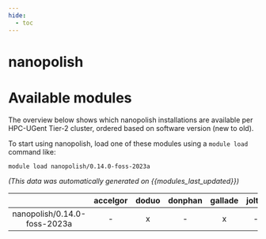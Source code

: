 ```yaml
---
hide:
  - toc
---
```


nanopolish
==========

# Available modules


The overview below shows which nanopolish installations are available per HPC-UGent Tier-2 cluster, ordered based on software version (new to old).

To start using nanopolish, load one of these modules using a `module load` command like:

```shell
module load nanopolish/0.14.0-foss-2023a
```

*(This data was automatically generated on {{modules_last_updated}})*  

| |accelgor|doduo|donphan|gallade|joltik|shinx|
| :---: | :---: | :---: | :---: | :---: | :---: | :---: |
|nanopolish/0.14.0-foss-2023a|-|x|-|x|-|x|
